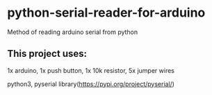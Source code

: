 # python-serial-reader-for-arduino
Method of reading arduino serial from python

## This project uses:
  1x arduino,
  1x push button,
  1x 10k resistor,
  5x jumper wires
  
  python3,
  pyserial library(https://pypi.org/project/pyserial/)
